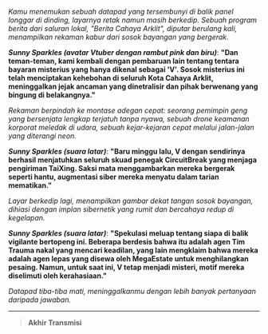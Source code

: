 _Kamu menemukan sebuah datapad yang tersembunyi di balik panel longgar di dinding, layarnya retak namun masih berkedip. Sebuah program berita dari saluran lokal, "Berita Cahaya Arklit", diputar berulang kali, menampilkan rekaman kabur dari sosok bayangan yang bergerak._

**_Sunny Sparkles (avatar Vtuber dengan rambut pink dan biru)_**:
**"Dan teman-teman, kami kembali dengan pembaruan lain tentang tentara bayaran misterius yang hanya dikenal sebagai 'V'. Sosok misterius ini telah menciptakan kehebohan di seluruh Kota Cahaya Arklit, meninggalkan jejak ancaman yang dinetralisir dan pihak berwenang yang bingung di belakangnya."**

_Rekaman berpindah ke montase adegan cepat: seorang pemimpin geng yang bersenjata lengkap terjatuh tanpa nyawa, sebuah drone keamanan korporat meledak di udara, sebuah kejar-kejaran cepat melalui jalan-jalan yang diterangi neon._

**_Sunny Sparkles (suara latar)_**:
**"Baru minggu lalu, V dengan sendirinya berhasil menjatuhkan seluruh skuad penegak CircuitBreak yang menjaga pengiriman TaiXing. Saksi mata menggambarkan mereka bergerak seperti hantu, augmentasi siber mereka menyatu dalam tarian mematikan."**

_Layar berkedip lagi, menampilkan gambar dekat tangan sosok bayangan, dihiasi dengan implan sibernetik yang rumit dan bercahaya redup di kegelapan._

**_Sunny Sparkles (suara latar)_**:
**"Spekulasi meluap tentang siapa di balik vigilante bertopeng ini. Beberapa berdesis bahwa itu adalah agen Tim Trauma nakal yang mencari keadilan, yang lain mengklaim bahwa mereka adalah agen lepas yang disewa oleh MegaEstate untuk menghilangkan pesaing. Namun, untuk saat ini, V tetap menjadi misteri, motif mereka diselimuti oleh kerahasiaan."**

_Datapad tiba-tiba mati, meninggalkanmu dengan lebih banyak pertanyaan daripada jawaban._

---

> **Akhir Transmisi**
